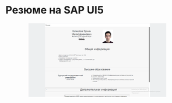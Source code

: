 # Резюме на SAP UI5
<p align="center"><img src="https://github.com/erikrause/kamilov_em/blob/master/example.png" alt="example" width="75%"/></p>
